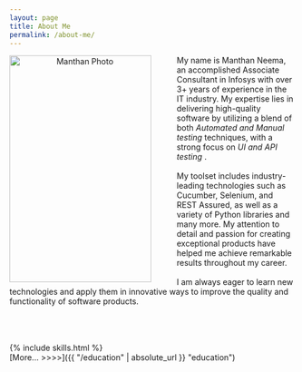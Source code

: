 ```yaml
---
layout: page
title: About Me
permalink: /about-me/
---
```

<p align="center">
  <img align="left" style="margin-right: 45px" src="{{ "/navigations/images/photo.jpeg" | relative_url }}"  width="250" height="400" alt="Manthan Photo" title="Manthan Neema">

My name is Manthan Neema, an accomplished Associate Consultant in Infosys with over 3+ years of experience in the IT industry. 
My expertise lies in delivering high-quality software by utilizing a blend of both <i> Automated and Manual testing </i> techniques, 
with a strong focus on <i> UI and API testing </i>.
<br>
<br>
 My toolset includes industry-leading technologies such as Cucumber, Selenium, and REST Assured, as well as a variety of Python libraries and many more. My attention to detail and passion for creating exceptional products have helped me achieve remarkable results throughout my career.
<br>
<br>
 I am always eager to learn new technologies and apply them in innovative ways to improve the quality and functionality of software products.
<br>
<br>
</p>
<br>
<br>
{% include skills.html %}
<br>
[More... >>>>]({{ "/education" | absolute_url }} "education")


